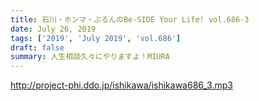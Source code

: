 ```yaml
---
title: 石川・ホンマ・ぶるんのBe-SIDE Your Life! vol.686-3
date: July 26, 2019
tags: ['2019', 'July 2019', 'vol.686']
draft: false
summary: 人生相談久々にやりますよ！MIURA
---
```


http://project-phi.ddo.jp/ishikawa/ishikawa686_3.mp3